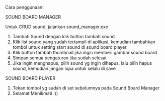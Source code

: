 Cara penggunaan!


SOUND BOARD MANAGER

Untuk CRUD sound, jalankan sound_manager.exe
1. Tambah Sound dengan klik button tambah sound
2. Klik list sound yang sudah tertampil di aplikasi, kemudian tambahkan tombol untuk setting start sound di sound board player
3. Klik button tambah thumbnail jika ingin memberi gambar sound board
4. Simpan semua pengaturan jika sudah selesai
5. Jika ingin menghapus, pilih sound yg ingin dihapus, lalu pilih hapus sound, kemudian jangan lupa untuk selalu di save


SOUND BOARD PLAYER
1. Tekan tombol yg sudah di set sebelumnya pada Sound Board Manager
2. Selamat Menikmati :))
